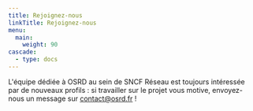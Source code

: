 ```yaml
---
title: Rejoignez-nous
linkTitle: Rejoignez-nous
menu:
  main:
    weight: 90
cascade:
  - type: docs
---
```


L'équipe dédiée à OSRD au sein de SNCF Réseau est toujours intéressée par de nouveaux profils : si travailler sur le projet vous motive, envoyez-nous un message sur <contact@osrd.fr> !
